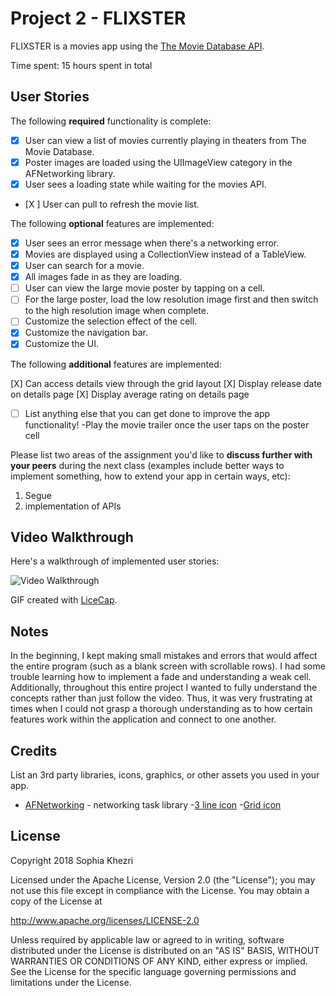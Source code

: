 # Project 2 - FLIXSTER

FLIXSTER is a movies app using the [The Movie Database API](http://docs.themoviedb.apiary.io/#).

Time spent: 15 hours spent in total

## User Stories

The following **required** functionality is complete:

- [X] User can view a list of movies currently playing in theaters from The Movie Database.
- [X] Poster images are loaded using the UIImageView category in the AFNetworking library.
- [X] User sees a loading state while waiting for the movies API.
- [X ] User can pull to refresh the movie list.

The following **optional** features are implemented:

- [X] User sees an error message when there's a networking error.
- [X] Movies are displayed using a CollectionView instead of a TableView.
- [X] User can search for a movie.
- [X] All images fade in as they are loading.
- [ ] User can view the large movie poster by tapping on a cell.
- [ ] For the large poster, load the low resolution image first and then switch to the high resolution image when complete.
- [ ] Customize the selection effect of the cell.
- [X] Customize the navigation bar.
- [X] Customize the UI.

The following **additional** features are implemented:

[X] Can access details view through the grid layout
[X] Display release date on details page
[X] Display average rating  on details page

- [ ] List anything else that you can get done to improve the app functionality!
        -Play the movie trailer once the user taps on the poster cell

Please list two areas of the assignment you'd like to **discuss further with your peers** during the next class (examples include better ways to implement something, how to extend your app in certain ways, etc):

1. Segue 
2. implementation of APIs

## Video Walkthrough

Here's a walkthrough of implemented user stories:

<img src='http://i.imgur.com/a/JusIjLU.gif' title='Video Walkthrough' width='' alt='Video Walkthrough' />


GIF created with [LiceCap](http://www.cockos.com/licecap/).

## Notes

In the beginning, I kept making small mistakes and errors that would affect the entire program (such as a blank screen with scrollable rows). I had some trouble learning how to implement a fade and understanding a weak cell. Additionally, throughout this entire project I wanted to fully understand the concepts rather than just follow the video. Thus, it was very frustrating at times when I could not grasp a thorough understanding as to how certain features work within the application and connect to one another.  

## Credits

List an 3rd party libraries, icons, graphics, or other assets you used in your app.

- [AFNetworking](https://github.com/AFNetworking/AFNetworking) - networking task library
-[3 line icon](https://iconmonstr.com/menu-thin-svg/)
-[Grid icon](https://iconmonstr.com/view-5-svg/)

## License

Copyright 2018 Sophia Khezri 

Licensed under the Apache License, Version 2.0 (the "License");
you may not use this file except in compliance with the License.
You may obtain a copy of the License at

http://www.apache.org/licenses/LICENSE-2.0

Unless required by applicable law or agreed to in writing, software
distributed under the License is distributed on an "AS IS" BASIS,
WITHOUT WARRANTIES OR CONDITIONS OF ANY KIND, either express or implied.
See the License for the specific language governing permissions and
limitations under the License.
